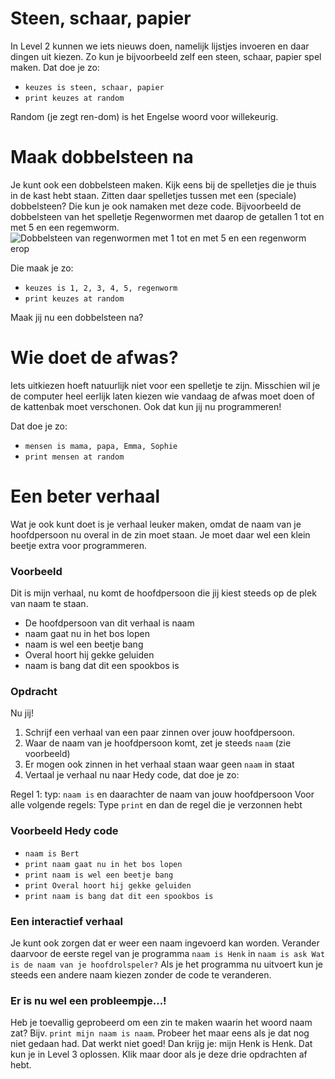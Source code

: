 
# Steen, schaar, papier
In Level 2 kunnen we iets nieuws doen, namelijk lijstjes invoeren en daar dingen uit kiezen.
Zo kun je bijvoorbeeld zelf een steen, schaar, papier spel maken.
Dat doe je zo:

* `keuzes is steen, schaar, papier`
* `print keuzes at random`

Random (je zegt ren-dom) is het Engelse woord voor willekeurig. 

# Maak dobbelsteen na
Je kunt ook een dobbelsteen maken. Kijk eens bij de spelletjes die je thuis in de kast hebt staan.
Zitten daar spelletjes tussen met een (speciale) dobbelsteen? Die kun je ook namaken met deze code. Bijvoorbeeld de dobbelsteen van het spelletje Regenwormen met daarop de getallen 1 tot en met 5 en een regemworm.
![Dobbelsteen van regenwormen met 1 tot en met 5 en een regenworm erop](https://cdn.anyfinder.eu/assets/5b64147d2864c61f08bdd4fb85c70d4d26e2b8d7774dc20edabeb13c9391c327?output=webp "Regenwormen")

Die maak je zo:

* `keuzes is 1, 2, 3, 4, 5, regenworm`
* `print keuzes at random`

Maak jij nu een dobbelsteen na?

# Wie doet de afwas?

Iets uitkiezen hoeft natuurlijk niet voor een spelletje te zijn. Misschien wil je de computer heel eerlijk laten kiezen wie vandaag de afwas moet doen of de kattenbak moet verschonen.
Ook dat kun jij nu programmeren!

Dat doe je zo:

* `mensen is mama, papa, Emma, Sophie`
* `print mensen at random`

# Een beter verhaal

Wat je ook kunt doet is je verhaal leuker maken, omdat de naam van je hoofdpersoon nu overal in de zin moet staan.
Je moet daar wel een klein beetje extra voor programmeren.


### Voorbeeld
Dit is mijn verhaal, nu komt de hoofdpersoon die jij kiest steeds op de plek van naam te staan.

* De hoofdpersoon van dit verhaal is naam
* naam gaat nu in het bos lopen
* naam is wel een beetje bang 
* Overal hoort hij gekke geluiden
* naam is bang dat dit een spookbos is

### Opdracht

Nu jij! 

1. Schrijf een verhaal van een paar zinnen over jouw hoofdpersoon.
2. Waar de naam van je hoofdpersoon komt, zet je steeds `naam` (zie voorbeeld)
3. Er mogen ook zinnen in het verhaal staan waar geen `naam` in staat
4. Vertaal je verhaal nu naar Hedy code, dat doe je zo:

Regel 1: typ: `naam is` en daarachter de naam van jouw hoofdpersoon
Voor alle volgende regels:
Type `print` en dan de regel die je verzonnen hebt

### Voorbeeld Hedy code
* `naam is Bert`
* `print naam gaat nu in het bos lopen`
* `print naam is wel een beetje bang`
* `print Overal hoort hij gekke geluiden`
* `print naam is bang dat dit een spookbos is`

### Een interactief verhaal
Je kunt ook zorgen dat er weer een naam ingevoerd kan worden. Verander daarvoor de eerste regel van je programma `naam is Henk` in `naam is ask Wat is de naam van je hoofdrolspeler?`
Als je het programma nu uitvoert kun je steeds een andere naam kiezen zonder de code te veranderen.

### Er is nu wel een probleempje...!
Heb je toevallig geprobeerd om een zin te maken waarin het woord naam zat? Bijv. `print mijn naam is naam`.
Probeer het maar eens als je dat nog niet gedaan had.
Dat werkt niet goed! Dan krijg je: mijn Henk is Henk. Dat kun je in Level 3 oplossen. Klik maar door als je deze drie opdrachten af hebt.
